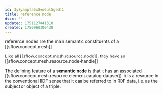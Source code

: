 ```yaml
---
id: 3y8yampfa5x8eo6ul5ged11
title: reference node
desc: ''
updated: 1751127041310
created: 1750960300430
---
```


reference nodes are the main semantic constituents of a [[sflow.concept.mesh]]

Like all [[sflow.concept.mesh.resource.node]], they have an [[sflow.concept.mesh.resource.node-handle]]

The defining feature of a **semantic node** is that it has an associated [[sflow.concept.mesh.resource.element.catalog-dataset]]. It is a resource in the conventional RDF sense that it can be referred to in RDF data, i.e. as the subject or object of a triple.
